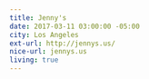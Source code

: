 ```yaml
---
title: Jenny's
date: 2017-03-11 03:00:00 -05:00
city: Los Angeles
ext-url: http://jennys.us/
nice-url: jennys.us
living: true
---
```

